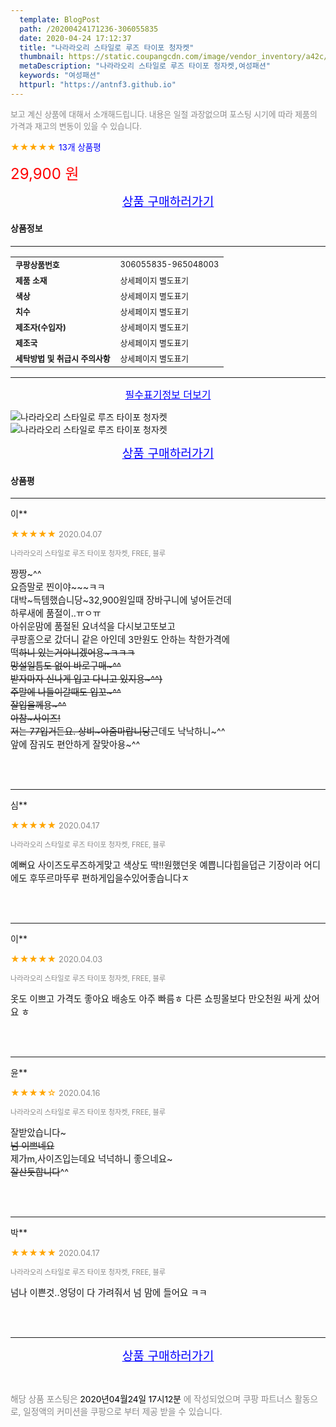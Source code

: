 ```yaml
---
  template: BlogPost
  path: /20200424171236-306055835
  date: 2020-04-24 17:12:37
  title: "나라라오리 스타일로 루즈 타이포 청자켓"
  thumbnail: https://static.coupangcdn.com/image/vendor_inventory/a42c/0b7b832048780ec8affe39c49f2d2b489c09b5a91d7342c76d3e9e6462e3.jpg
  metaDescription: "나라라오리 스타일로 루즈 타이포 청자켓,여성패션"
  keywords: "여성패션"
  httpurl: "https://antnf3.github.io"
---
```

  
<span style="color: #888;font-size:0.8rem">보고 계신 상품에 대해서 소개해드립니다.
내용은 일절 과장없으며 포스팅 시기에 따라 제품의 가격과 재고의 변동이 있을 수 있습니다.</span>
  
<span style="color: orange;">★★★★★</span> <span style="color: blue;font-size: 0.85rem;">13개 상품평</span>

<span style="font-size: 0.9rem"></span> 

<span style="color: red;font-size: 1.5rem;">29,900 원</span>



<p align="center"><a href="http://me2.do/x01RFDjH" style="font-size: 1.2rem; color: blue;">상품 구매하러가기</a></p>

#### 상품정보

---

|                  |                       |
| ---------------- | --------------------- |
| **<span style="font-size:0.8rem;">쿠팡상품번호</span>** | <span style="font-size:0.8rem;">306055835-965048003</span> |
| **<span style="font-size:0.8rem;">제품 소재</span>**    | <span style="font-size:0.8rem;">상세페이지 별도표기</span>        |
| **<span style="font-size:0.8rem;">색상</span>**    | <span style="font-size:0.8rem;">상세페이지 별도표기</span>        |
| **<span style="font-size:0.8rem;">치수</span>**    | <span style="font-size:0.8rem;">상세페이지 별도표기</span>        |
| **<span style="font-size:0.8rem;">제조자(수입자)</span>**    | <span style="font-size:0.8rem;">상세페이지 별도표기</span>        |
| **<span style="font-size:0.8rem;">제조국</span>**    | <span style="font-size:0.8rem;">상세페이지 별도표기</span>        |
| **<span style="font-size:0.8rem;">세탁방법 및 취급시 주의사항</span>**    | <span style="font-size:0.8rem;">상세페이지 별도표기</span>        |




---

<p align="center"><a href="http://me2.do/x01RFDjH" style="font-size: 1rem; color: blue;">필수표기정보 더보기</a></p>

![나라라오리 스타일로 루즈 타이포 청자켓](http://image1.coupangcdn.com/image/vendor_inventory/829f/01f7bb40fdf094e6289e050992e0899a279b0f45bf78dde943ce206f96f1.jpg)
![나라라오리 스타일로 루즈 타이포 청자켓](http://image1.coupangcdn.com/image/vendor_inventory/73f8/5bf282e019fe4534b715baed4cd959f1c3efc72a190dfda84a1ecfd342e8.jpeg)

<p align="center"><a href="http://me2.do/x01RFDjH" style="font-size: 1.2rem; color: blue;">상품 구매하러가기</a></p>

#### 상품평
  
---
  
이**
    
<span style="color: orange;">★★★★★</span> <span style="font-size:0.8rem;color: #888;">2020.04.07</span>
    
<span style="color: #888;font-size:0.7rem">나라라오리 스타일로 루즈 타이포 청자켓, FREE, 블루</span>
    

    
<span style="font-size: 0.9rem;">짱짱~^^<br/>요즘말로 찐이야~~~ㅋㅋ<br/>대박~득템했습니당~32,900원일때 장바구니에 넣어둔건데<br/>하루새에 품절이..ㅠㅇㅠ<br/>아쉬운맘에  품절된 요녀석을  다시보고또보고<br/>쿠팡홈으로 갔더니  같은 아인데  3만원도 안하는 착한가격에<br/>떡~~하니 있는거아니겠어용~ㅋㅋㅋ<br/>망설일틈도 없이  바로구매~^^<br/>받자마자 신나게  입고 다니고 있지용~^^)<br/>주말에 나들이갈때도 입꼬~^^<br/>잘입을께용~^^<br/>아참~사이즈!<br/>저는 77입거든요. 상비~아줌마랍니당~~근데도 낙낙하니~^^<br/>앞에 잠궈도 편안하게 잘맞아용~^^</span>
    
<br>
<br>

---
  
심**
    
<span style="color: orange;">★★★★★</span> <span style="font-size:0.8rem;color: #888;">2020.04.17</span>
    
<span style="color: #888;font-size:0.7rem">나라라오리 스타일로 루즈 타이포 청자켓, FREE, 블루</span>
    

    
<span style="font-size: 0.9rem;">예뻐요 사이즈도루즈하게맞고  색상도 딱!!원했던옷  예쁩니다힙을덥근 기장이라  어디에도 후뚜르마뚜루 편하게입을수있어좋습니다ㅈ</span>
    
<br>
<br>

---
  
이**
    
<span style="color: orange;">★★★★★</span> <span style="font-size:0.8rem;color: #888;">2020.04.03</span>
    
<span style="color: #888;font-size:0.7rem">나라라오리 스타일로 루즈 타이포 청자켓, FREE, 블루</span>
    

    
<span style="font-size: 0.9rem;">옷도 이쁘고 가격도 좋아요 배송도 아주 빠름ㅎ 다른 쇼핑몰보다 만오천원 싸게 샀어요 ㅎ</span>
    
<br>
<br>

---
  
윤**
    
<span style="color: orange;">★★★★☆</span> <span style="font-size:0.8rem;color: #888;">2020.04.16</span>
    
<span style="color: #888;font-size:0.7rem">나라라오리 스타일로 루즈 타이포 청자켓, FREE, 블루</span>
    

    
<span style="font-size: 0.9rem;">잘받았습니다~~~<br/>넘  이쁘네요~~<br/>제가m,사이즈입는데요  넉넉하니  좋으네요~~~<br/>잘산듯합니다~~^^</span>
    
<br>
<br>

---
  
박**
    
<span style="color: orange;">★★★★★</span> <span style="font-size:0.8rem;color: #888;">2020.04.17</span>
    
<span style="color: #888;font-size:0.7rem">나라라오리 스타일로 루즈 타이포 청자켓, FREE, 블루</span>
    

    
<span style="font-size: 0.9rem;">넘나 이쁜것..엉덩이 다 가려줘서 넘 맘에 들어요 ㅋㅋ</span>
    
<br>
<br>


  
---
  
<p align="center"><a href="http://me2.do/x01RFDjH" style="font-size: 1.2rem; color: blue;">상품 구매하러가기</a></p>
  
<br>
  
<span style="font-size: 0.85rem; color: #888;">해당 상품 포스팅은 <span style="color: #000;"> 2020년04월24일 17시12분 </span> 에 작성되었으며 쿠팡 파트너스 활동으로, 일정액의 커미션을 쿠팡으로 부터 제공 받을 수 있습니다.</span>
